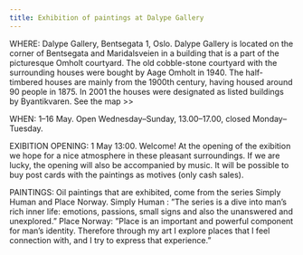 ```yaml
---
title: Exhibition of paintings at Dalype Gallery
---
```

WHERE: Dalype Gallery, Bentsegata 1, Oslo. Dalype Gallery is located on the corner of Bentsegata and Maridalsveien in a building that is a part of the picturesque Omholt courtyard. The old cobble-stone courtyard with the surrounding houses were bought by Aage Omholt in 1940. The half-timbered houses are mainly from the 1900th century, having housed around 90 people in 1875. In 2001 the houses were designated as listed buildings by Byantikvaren. See the map >>

WHEN: 1–16 May. Open Wednesday–Sunday, 13.00–17.00, closed Monday–Tuesday.

EXIBITION OPENING: 1 May 13:00. Welcome! At the opening of the exibition we hope for a nice atmosphere in these pleasant surroundings. If we are lucky, the opening will also be accompanied by music. It will be possible to buy post cards with the paintings as motives (only cash sales).

PAINTINGS: Oil paintings that are exhibited, come from the series Simply Human and Place Norway.
Simply Human : ”The series is a dive into man’s rich inner life: emotions, passions, small signs and also the unanswered and unexplored.” Place Norway: ”Place is an important and powerful component for man’s identity. Therefore through my art I explore places that I feel connection with, and I try to express that experience.”
